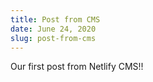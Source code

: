 ```yaml
---
title: Post from CMS
date: June 24, 2020
slug: post-from-cms
---
```


Our first post from Netlify CMS!!
